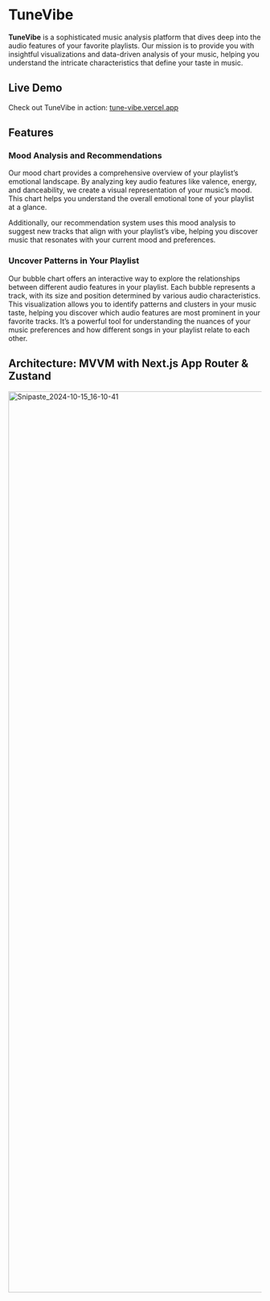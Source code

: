 # TuneVibe

**TuneVibe** is a sophisticated music analysis platform that dives deep into the audio features of your favorite playlists. Our mission is to provide you with insightful visualizations and data-driven analysis of your music, helping you understand the intricate characteristics that define your taste in music.

## Live Demo
Check out TuneVibe in action: [tune-vibe.vercel.app](https://tune-vibe.vercel.app)

## Features

### Mood Analysis and Recommendations
Our mood chart provides a comprehensive overview of your playlist’s emotional landscape. By analyzing key audio features like valence, energy, and danceability, we create a visual representation of your music’s mood. This chart helps you understand the overall emotional tone of your playlist at a glance.

Additionally, our recommendation system uses this mood analysis to suggest new tracks that align with your playlist’s vibe, helping you discover music that resonates with your current mood and preferences.

### Uncover Patterns in Your Playlist
Our bubble chart offers an interactive way to explore the relationships between different audio features in your playlist. Each bubble represents a track, with its size and position determined by various audio characteristics. This visualization allows you to identify patterns and clusters in your music taste, helping you discover which audio features are most prominent in your favorite tracks. It’s a powerful tool for understanding the nuances of your music preferences and how different songs in your playlist relate to each other.

## Architecture: MVVM with Next.js App Router & Zustand
<img width="1792" alt="Snipaste_2024-10-15_16-10-41" src="https://github.com/user-attachments/assets/5d9bfe7a-f4bb-4acd-8192-5391415f4034">




